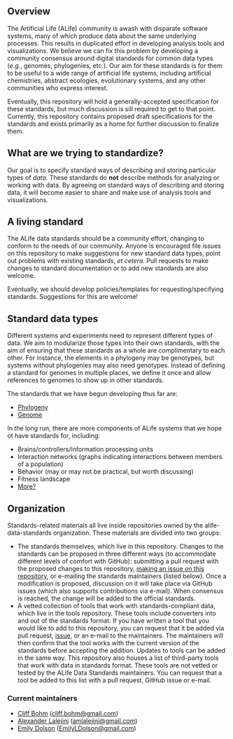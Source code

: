 ## Overview

The Artificial Life (ALife) community is awash with disparate software systems,
many of which produce data about the same underlying processes. This results in
duplicated effort in developing analysis tools and visualizations. We believe we
can fix this problem by developing a community consensus around digital standards
for common data types (*e.g.*, genomes, phylogenies, etc.).
Our aim for these standards is for them to be useful to a wide range of artificial
life systems, including artificial chemistries, abstract ecologies, evolutionary
systems, and any other communities who express interest.

Eventually, this repository will hold a generally-accepted specification for
these standards, but much discussion is sill required to get to that point.
Currently, this repository contains proposed draft specifications for the standards
and exists primarily as a home for further discussion to finalize them.

## What are we trying to standardize?

Our goal is to specify standard ways of describing and storing particular types
of *data*. These standards do **not** describe methods for analyzing or working
with data. By agreeing on standard ways of describing and storing data, it will
become easier to share and make use of analysis tools and visualizations.

## A living standard

The ALife data standards should be a community effort, changing to conform to the
needs of our community. Anyone is encouraged file issues on this repository to make
suggestions for new standard data types, point out problems with existing standards,
*et cetera*. Pull requests to make changes to standard documentation or to add new
standards are also welcome.

Eventually, we should develop policies/templates for requesting/specifying standards.
Suggestions for this are welcome!

## Standard data types

Different systems and experiments need to represent different types of data. We aim to modularize those types into their own standards, with the aim of ensuring that these standards as a whole are complimentary to each other. For instance, the elements in a phylogeny may be genotypes, but systems without phylogenies may also need genotypes. Instead of defining a standard for genomes in multiple places, we define it once and allow references to genomes to show up in other standards.

The standards that we have begun developing thus far are:

- [Phylogeny](./phylogeny.md)
- [Genome](./genome.md)

In the long run, there are more components of ALife systems that we hope ot have standards for, including:

- Brains/controllers/information processing units
- Interaction networks (graphs indicating interactions between members of a population)
- Behavior (may or may not be practical, but worth discussing)
- Fitness landscape
- [More?](https://github.com/alife-data-standards/alife-data-standards/issues/9)

## Organization

Standards-related materials all live inside repositories owned by the alife-data-standards organization. These materials are divided into two groups:

- The standards themselves, which live in this repository. Changes to the standards can be proposed in three different ways (to accommodate different levels of comfort with GitHub): submitting a pull request with the proposed changes to this repository, [making an issue on this repository](https://github.com/alife-data-standards/alife-data-standards/issues/new), or e-mailing the standards maintainers (listed below). Once a modification is proposed, discussion on it will take place via GitHub issues (which also supports contributions via e-mail). When consensus is reached, the change will be added to the official standards.
- A vetted collection of tools that work with standards-compliant data, which live in the tools repository. These tools include converters into and out of the standards format. If you have written a tool that you would like to add to this repository, you can request that it be added via pull request, [issue](https://github.com/alife-data-standards/alife-data-tools/issues/new), or an e-mail to the maintainers. The maintainers will then confirm that the tool works with the current version of the standards before accepting the addition. Updates to tools can be added in the same way. This repository also houses a list of third-party tools that work with data in standards format. These tools are not vetted or tested by the ALife Data Standards maintainers. You can request that a tool be added to this list with a pull request, GitHub issue or e-mail.

### Current maintainers

- [Cliff Bohm](http://www.cliffbohm.weebly.com) (cliff.bohm@gmail.com)
- [Alexander Lalejini](http://www.lalejini.com) (amlalejini@gmail.com)
- [Emily Dolson](http://www.emilyldolson.com) (EmilyLDolson@gmail.com)

